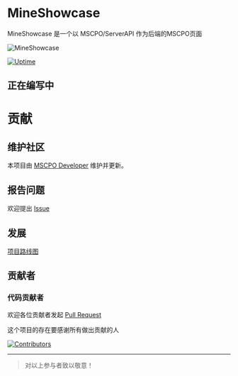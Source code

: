 # MineShowcase

MineShowcase 是一个以 MSCPO/ServerAPI 作为后端的MSCPO页面

![MineShowcase](https://socialify.git.ci/MSCPO/MineShowcase/image?description=1&font=Jost&forks=1&issues=1&logo=https://avatars.githubusercontent.com/u/158306159?s=200&v=4&name=1&pattern=Diagonal%20Stripes&pulls=1&stargazers=1&theme=Auto)

[![Uptime](https://uptime.crashvibe.cn/api/badge/10/status)](https://uptime.crashvibe.cn/status/mscpo)

## 正在编写中

# 贡献

## 维护社区

本项目由 [MSCPO Developer](https://github.com/orgs/MSCPO/teams/mscpo-developer) 维护并更新。

## 报告问题

欢迎提出 [Issue](https://github.com/MSCPO/MineShowcase/issues)

## 发展

[项目路线图](https://github.com/MSCPO/MineShowcase/projects)

## 贡献者

### 代码贡献者

欢迎各位贡献者发起 [Pull Request](https://github.com/MSCPO/MineShowcase/pulls)

这个项目的存在要感谢所有做出贡献的人

<a href="https://github.com/MSCPO/ServerDocumentation/graphs/contributors">
    <img src="https://contrib.rocks/image?repo=MSCPO/MineShowcase" alt="Contributors"/>
</a>

---

> 对以上参与者致以敬意！
